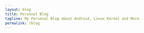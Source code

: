 ```yaml
---
layout: blog
title: Personal Blog
tagline: My Personal Blog about Android, Linux Kernel and More
permalink: /blog
---
```


